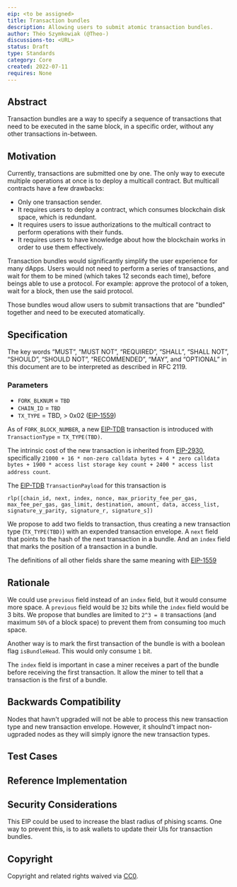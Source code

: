 ```yaml
---
eip: <to be assigned>
title: Transaction bundles
description: Allowing users to submit atomic transaction bundles.
author: Théo Szymkowiak (@Theo-)
discussions-to: <URL>
status: Draft
type: Standards
category: Core
created: 2022-07-11
requires: None
---
```


## Abstract
Transaction bundles are a way to specify a sequence of transactions that need to be executed in the same block, in a specific order, without any other transactions in-between.

## Motivation
Currently, transactions are submitted one by one. The only way to execute multiple operations at once is to deploy a multicall contract. But multicall contracts have a few drawbacks:

- Only one transaction sender.
- It requires users to deploy a contract, which consumes blockchain disk space, which is redundant. 
- It requires users to issue authorizations to the multicall contract to perform operations with their funds.
- It requires users to have knowledge about how the blockchain works in order to use them effectively.

Transaction bundles would significantly simplify the user experience for many dApps. Users would not need to perform a series of transactions, and wait for them to be mined (which takes 12 seconds each time), before beings able to use a protocol. For example: approve the protocol of a token, wait for a block, then use the said protocol.

Those bundles woud allow users to submit transactions that are "bundled" together and need to be executed atomatically.

## Specification
The key words “MUST”, “MUST NOT”, “REQUIRED”, “SHALL”, “SHALL NOT”, “SHOULD”, “SHOULD NOT”, “RECOMMENDED”, “MAY”, and “OPTIONAL” in this document are to be interpreted as described in RFC 2119.

### Parameters
- `FORK_BLKNUM` = `TBD`
- `CHAIN_ID` = `TBD`
- `TX_TYPE` = TBD, > 0x02 ([EIP-1559](./eip-1959.md))

As of `FORK_BLOCK_NUMBER`, a new [EIP-TDB](./eip-tdb.md) transaction is introduced with `TransactionType` = `TX_TYPE(TBD)`.

The intrinsic cost of the new transaction is inherited from [EIP-2930](./eip-2930.md), specifically `21000 + 16 * non-zero calldata bytes + 4 * zero calldata bytes + 1900 * access list storage key count + 2400 * access list address count`.

The [EIP-TDB](./eip-TDB.md) `TransactionPayload` for this transaction is 

```
rlp([chain_id, next, index, nonce, max_priority_fee_per_gas, max_fee_per_gas, gas_limit, destination, amount, data, access_list, signature_y_parity, signature_r, signature_s])
```

We propose to add two fields to transaction, thus creating a new transaction type (`TX_TYPE(TBD)`) with an expended transaction envelope. A `next` field that points to the hash of the next transaction in a bundle. And an `index` field that marks the position of a transaction in a bundle.

The definitions of all other fields share the same meaning with [EIP-1559](https://eips.ethereum.org/EIPS/eip-1559)


## Rationale
 We could use `previous` field instead of an `index` field, but it would consume more space. A `previous` field would be `32` bits while the `index` field would be 3 bits. We propose that bundles are limited to `2^3 = 8` transactions (and maximum `50%` of a block space) to prevent them from consuming too much space.

 Another way is to mark the first transaction of the bundle is with a boolean flag `isBundleHead`. This would only consume `1` bit.

 The `index` field is important in case a miner receives a part of the bundle before receiving the first transaction. It allow the miner to tell that a transaction is the first of a bundle.

## Backwards Compatibility

Nodes that havn't upgraded will not be able to process this new transaction type and new transaction envelope. However, it shoulnd't impact non-ugpraded nodes as they will simply ignore the new transaction types.

## Test Cases

## Reference Implementation

## Security Considerations
This EIP could be used to increase the blast radius of phising scams. One way to prevent this, is to ask wallets to update their UIs for transaction bundles.

## Copyright
Copyright and related rights waived via [CC0](../LICENSE.md).
